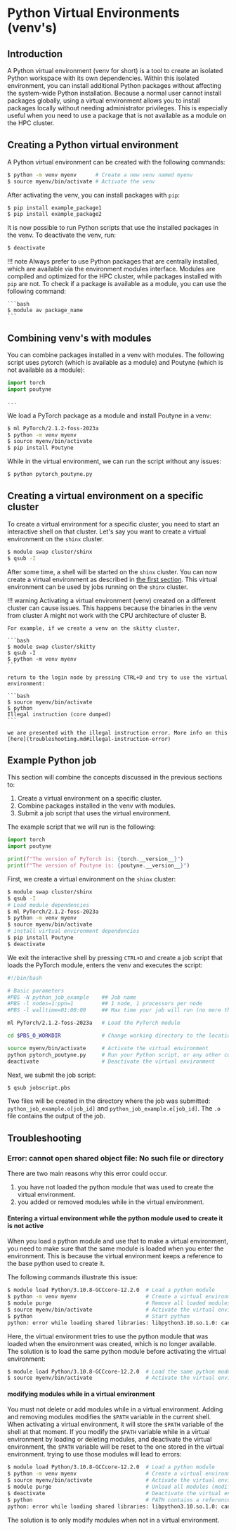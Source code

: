# Python Virtual Environments (venv's)

## Introduction

A Python virtual environment (venv for short)
is a tool to create an isolated Python workspace with its own dependencies.
Within this isolated environment,
you can install additional Python packages without affecting the system-wide Python installation.
Because a normal user cannot install packages globally,
using a virtual environment allows you to install packages locally without needing administrator privileges.
This is especially useful when you need to use a package that is not available as a module on the HPC cluster.

## Creating a Python virtual environment

A Python virtual environment can be created with the following commands:

```bash
$ python -m venv myenv      # Create a new venv named myenv
$ source myenv/bin/activate # Activate the venv
```

After activating the venv, you can install packages with `pip`:

```bash
$ pip install example_package1
$ pip install example_package2
```

It is now possible to run Python scripts that use the installed packages in the venv. To deactivate the venv, run:

```bash
$ deactivate
```

!!! note
    Always prefer to use Python packages that are centrally installed, which are available via the environment modules interface.
    Modules are compiled and optimized for the HPC cluster, while packages installed with `pip` are not.
    To check if a package is available as a module, you can use the following command:

    ```bash
    $ module av package_name
    ```

## Combining venv's with modules

You can combine packages installed in a venv with modules. The following script uses 
pytorch (which is available as a module) and Poutyne (which is not available as a module):

```python title="pytorch_poutyne.py"
import torch
import poutyne

...
```

We load a PyTorch package as a module and install Poutyne in a venv:

```bash
$ ml PyTorch/2.1.2-foss-2023a
$ python -m venv myenv
$ source myenv/bin/activate
$ pip install Poutyne
```

While in the virtual environment, we can run the script without any issues:

```bash
$ python pytorch_poutyne.py
```


## Creating a virtual environment on a specific cluster

To create a virtual environment for a specific cluster, you need to start an interactive shell on that cluster.
Let's say you want to create a virtual environment on the `shinx` cluster.

```bash
$ module swap cluster/shinx
$ qsub -I
```

After some time, a shell will be started on the `shinx` cluster. 
You can now create a virtual environment as described in [the first section](#creating-a-venv).
This virtual environment can be used by jobs running on the `shinx` cluster.

!!! warning
    Activating a virtual environment (venv) created on a different cluster can cause issues. 
    This happens because the binaries in the venv from cluster A might not work with the CPU architecture of cluster B.
    
    For example, if we create a venv on the skitty cluster,

    ```bash
    $ module swap cluster/skitty
    $ qsub -I
    $ python -m venv myenv
    ```

    return to the login node by pressing CTRL+D and try to use the virtual environment:

    ```bash
    $ source myenv/bin/activate
    $ python
    Illegal instruction (core dumped)
    ```

    we are presented with the illegal instruction error. More info on this [here](troubleshooting.md#illegal-instruction-error)


## Example Python job

This section will combine the concepts discussed in the previous sections to:

1. Create a virtual environment on a specific cluster.
2. Combine packages installed in the venv with modules.
3. Submit a job script that uses the virtual environment.

The example script that we will run is the following:

```python title="pytorch_poutyne.py"
import torch
import poutyne

print(f"The version of PyTorch is: {torch.__version__}")
print(f"The version of Poutyne is: {poutyne.__version__}")
```

First, we create a virtual environment on the `shinx` cluster:

```bash
$ module swap cluster/shinx
$ qsub -I
# Load module dependencies
$ ml PyTorch/2.1.2-foss-2023a
$ python -m venv myenv
$ source myenv/bin/activate
# install virtual environment dependencies
$ pip install Poutyne
$ deactivate
```

We exit the interactive shell by pressing `CTRL+D` and create a job script that loads the PyTorch module, 
enters the venv and executes the script:

```bash title="jobscript.pbs"
#!/bin/bash

# Basic parameters
#PBS -N python_job_example    ## Job name
#PBS -l nodes=1:ppn=1         ## 1 node, 1 processors per node
#PBS -l walltime=01:00:00     ## Max time your job will run (no more than 72:00:00)

ml PyTorch/2.1.2-foss-2023a   # Load the PyTorch module

cd $PBS_O_WORKDIR             # Change working directory to the location where the job was submitted

source myenv/bin/activate     # Activate the virtual environment
python pytorch_poutyne.py     # Run your Python script, or any other command within the virtual environment
deactivate                    # Deactivate the virtual environment
```

Next, we submit the job script:

```bash
$ qsub jobscript.pbs
```

Two files will be created in the directory where the job was submitted: `python_job_example.o[job_id]` and `python_job_example.e[job_id]`.
The `.o` file contains the output of the job.


## Troubleshooting

### Error: cannot open shared object file: No such file or directory

There are two main reasons why this error could occur.

1. you have not loaded the python module that was used to create the virtual environment.
2. you added or removed modules while in the virtual environment.

#### Entering a virtual environment while the python module used to create it is not active

When you load a python module and use that to make a virtual environment, you need to make sure that the same module 
is loaded when you enter the environment. This is because the virtual environment keeps a reference to the base python 
used to create it.

The following commands illustrate this issue:

```bash
$ module load Python/3.10.8-GCCcore-12.2.0  # Load a python module
$ python -m venv myenv                      # Create a virtual environment with loaded python module
$ module purge                              # Remove all loaded modules
$ source myenv/bin/activate                 # Activate the virtual environment
$ python                                    # Start python
python: error while loading shared libraries: libpython3.10.so.1.0: cannot open shared object file: No such file or directory
```

Here, the virtual environment tries to use the python module that was loaded when the environment was created, which is no longer available.
The solution is to load the same python module before activating the virtual environment:

```bash
$ module load Python/3.10.8-GCCcore-12.2.0  # Load the same python module
$ source myenv/bin/activate                 # Activate the virtual environment
```

#### modifying modules while in a virtual environment

You must not delete or add modules while in a virtual environment. 
Adding and removing modules modifies the `$PATH` variable in the current shell. When activating a virtual environment,
it will store the `$PATH` variable of the shell at that moment. If you modify the `$PATH` variable while in a virtual environment by loading or deleting modules,
and deactivate the virtual environment, the `$PATH` variable will be reset to the one stored in the virtual environment.
trying to use those modules will lead to errors:

```bash
$ module load Python/3.10.8-GCCcore-12.2.0  # Load a python module
$ python -m venv myenv                      # Create a virtual environment
$ source myenv/bin/activate                 # Activate the virtual environment (saves state of $PATH)
$ module purge                              # Unload all modules (modifies the $PATH)
$ deactivate                                # Deactivate the virtual environment (resets $PATH to saved state)
$ python                                    # PATH contains a reference to the unloaded module
python: error while loading shared libraries: libpython3.10.so.1.0: cannot open shared object file: No such file or directory
```

The solution is to only modify modules when not in a virtual environment.
